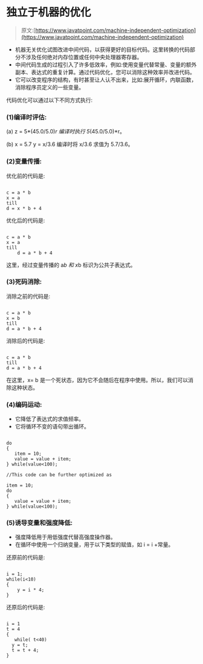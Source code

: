 # 独立于机器的优化

> 原文:[https://www.javatpoint.com/machine-independent-optimization](https://www.javatpoint.com/machine-independent-optimization)

*   机器无关优化试图改进中间代码，以获得更好的目标代码。这里转换的代码部分不涉及任何绝对内存位置或任何中央处理器寄存器。
*   中间代码生成的过程引入了许多低效率，例如:使用变量代替常量、变量的额外副本、表达式的重复计算。通过代码优化，您可以消除这种效率并改进代码。
*   它可以改变程序的结构，有时甚至让人认不出来，比如:展开循环，内联函数，消除程序员定义的一些变量。

代码优化可以通过以下不同方式执行:

### (1)编译时评估:

(a) z = 5*(45.0/5.0)*r
编译时执行 5*(45.0/5.0)*r。

(b) x = 5.7
y = x/3.6
编译时将 x/3.6 求值为 5.7/3.6。

### (2)变量传播:

优化前的代码是:

```

c = a * b                                              
x = a                                                 
till                                                          
d = x * b + 4 

```

优化后的代码是:

```

c = a * b  
x = a
till
	d = a * b + 4

```

这里，经过变量传播的 a*b 和 x*b 标识为公共子表达式。

### (3)死码消除:

消除之前的代码是:

```

c = a * b                                                
x = b                                               
till                                                        
d = a * b + 4  

```

消除后的代码是:

```

c = a * b
till
d = a * b + 4

```

在这里，x= b 是一个死状态，因为它不会随后在程序中使用。所以，我们可以消除这种状态。

### (4)编码运动:

*   它降低了表达式的求值频率。
*   它将循环不变的语句带出循环。

```

do
{
   item = 10;
   value = value + item; 
} while(value<100);

//This code can be further optimized as

item = 10;
do
{
   value = value + item; 
} while(value<100);

```

### (5)诱导变量和强度降低:

*   强度降低用于用低强度代替高强度操作器。
*   在循环中使用一个归纳变量，用于以下类型的赋值，如 i = i +常量。

还原前的代码是:

```

i = 1;                                                  
while(i<10)                                              
{                                                      
    y = i * 4; 
}

```

还原后的代码是:

```

i = 1
t = 4
{ 
   while( t<40) 
  y = t; 
  t = t + 4;
}

```